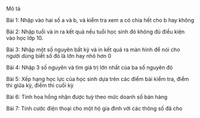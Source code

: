 Mô tả

Bài 1: Nhập vào hai số a và b, và kiểm tra xem a có chia hết cho b hay không

Bài 2: Nhập tuổi và in ra kết quả nếu tuổi học sinh đó không đủ điều kiện vào học lớp 10.

Bài 3: Nhập một số nguyên bất kỳ và in kết quả ra màn hình để nói cho người dùng biết số đó là lớn hay nhỏ hơn 0

Bài 4: Nhập 3 số nguyên và tìm giá trị lớn nhất của ba số nguyên đó

Bài 5: Xếp hạng học lực của học sinh dựa trên các điểm bài kiểm tra, điểm thi giữa kỳ, điểm thi cuối kỳ

Bài 6: Tính hoa hồng nhận được tuỳ theo mức doanh số bán hàng

Bài 7: Tính cước điện thoại cho một hộ gia đình với các thông số đã cho
